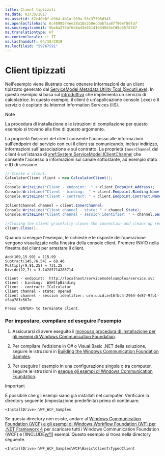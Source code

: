 ```yaml
---
title: Client tipizzati
ms.date: 03/30/2017
ms.assetid: 62c40e8f-e9b4-4b1a-939a-93c37393d343
ms.openlocfilehash: 0c4608574ee28a18a3b0ecdebfaa87f90ef80fa7
ms.sourcegitcommit: 0be8a279af6d8a43e03141e349d3efd5d35f8767
ms.translationtype: HT
ms.contentlocale: it-IT
ms.lasthandoff: 04/18/2019
ms.locfileid: "59767591"
---
```

# <a name="typed-client"></a>Client tipizzati
Nell'esempio viene illustrato come ottenere informazioni da un client tipizzato generato dal [ServiceModel Metadata Utility Tool (Svcutil.exe)](../../../../docs/framework/wcf/servicemodel-metadata-utility-tool-svcutil-exe.md). In questo esempio si basa sul [introduttiva](../../../../docs/framework/wcf/samples/getting-started-sample.md) che implementa un servizio di calcolatrice. In questo esempio, il client è un'applicazione console (.exe) e il servizio è ospitato da Internet Information Services (IIS).  
  
> [!NOTE]
>  La procedura di installazione e le istruzioni di compilazione per questo esempio si trovano alla fine di questo argomento.  
  
 La proprietà `Endpoint` del client consente l'accesso alle informazioni sull'endpoint del servizio con cui il client sta comunicando, inclusi indirizzo, informazioni sull'associazione e sul contratto. La proprietà `InnerChannel` del client è un'istanza di <xref:System.ServiceModel.IClientChannel> che consente l'accesso a informazioni sul canale sottostante, ad esempio stato e ID di sessione.  
  
```csharp   
// Create a client.  
CalculatorClient client = new CalculatorClient();  
...  
Console.WriteLine("Client - endpoint:  " + client.Endpoint.Address);  
Console.WriteLine("Client - binding:  " + client.Endpoint.Binding.Name);  
Console.WriteLine("Client - contract: " + client.Endpoint.Contract.Name);  
  
IClientChannel channel = client.InnerChannel;  
Console.WriteLine("Client channel - state: " + channel.State);  
Console.WriteLine("Client channel - session identifier: " + channel.SessionId);  
  
//Closing the client gracefully closes the connection and cleans up resources.  
client.Close();  
```  
  
 Quando si esegue l'esempio, le richieste e le risposte dell'operazione vengono visualizzate nella finestra della console client. Premere INVIO nella finestra del client per arrestare il client.  
  
```  
Add(100,15.99) = 115.99  
Subtract(145,76.54) = 68.46  
Multiply(9,81.25) = 731.25  
Divide(22,7) = 3.14285714285714  
  
Client - endpoint:  http://localhost/servicemodelsamples/service.svc  
Client - binding:  WSHttpBinding  
Client - contract: ICalculator  
Client channel - state: Opened  
Client channel - session identifier: urn:uuid:ae16fbc4-2964-4e87-9fb1-c5aa78fc567e  
  
Press <ENTER> to terminate client.  
```  
  
### <a name="to-set-up-build-and-run-the-sample"></a>Per impostare, compilare ed eseguire l'esempio  
  
1. Assicurarsi di avere eseguito il [monouso procedura di installazione per gli esempi di Windows Communication Foundation](../../../../docs/framework/wcf/samples/one-time-setup-procedure-for-the-wcf-samples.md).  
  
2. Per compilare l'edizione in C# o Visual Basic .NET della soluzione, seguire le istruzioni in [Building the Windows Communication Foundation Samples](../../../../docs/framework/wcf/samples/building-the-samples.md).  
  
3. Per eseguire l'esempio in una configurazione singola o tra computer, seguire le istruzioni in [esegue gli esempi di Windows Communication Foundation](../../../../docs/framework/wcf/samples/running-the-samples.md).  
  
> [!IMPORTANT]
>  È possibile che gli esempi siano già installati nel computer. Verificare la directory seguente (impostazione predefinita) prima di continuare.  
>   
>  `<InstallDrive>:\WF_WCF_Samples`  
>   
>  Se questa directory non esiste, andare al [Windows Communication Foundation (WCF) e gli esempi di Windows Workflow Foundation (WF) per .NET Framework 4](https://go.microsoft.com/fwlink/?LinkId=150780) per scaricare tutti i Windows Communication Foundation (WCF) e [!INCLUDE[wf1](../../../../includes/wf1-md.md)] esempi. Questo esempio si trova nella directory seguente.  
>   
>  `<InstallDrive>:\WF_WCF_Samples\WCF\Basic\Client\TypedClient`  
